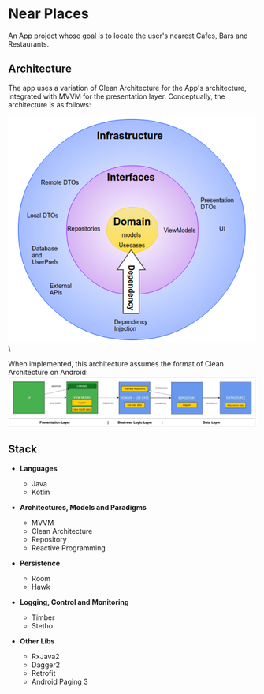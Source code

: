 # Near Places

An App project whose goal is to locate the user's nearest Cafes, Bars and Restaurants.

## Architecture
The app uses a variation of Clean Architecture for the App's architecture, integrated with MVVM 
for the presentation layer.
Conceptually, the architecture is as follows:

![AppArch](readmeres/clean_architecture_onion.png)
\
\

When implemented, this architecture assumes the format of Clean Architecture on Android:
![AppArchAndroid](readmeres/clean_architecture_impl.png)

## Stack
- **Languages**
  - Java
  - Kotlin
  
- **Architectures, Models and Paradigms**
  - MVVM
  - Clean Architecture
  - Repository
  - Reactive Programming
  
- **Persistence**
  - Room
  - Hawk
  
- **Logging, Control and Monitoring**
  - Timber
  - Stetho
  
- **Other Libs**
  - RxJava2
  - Dagger2
  - Retrofit
  - Android Paging 3


